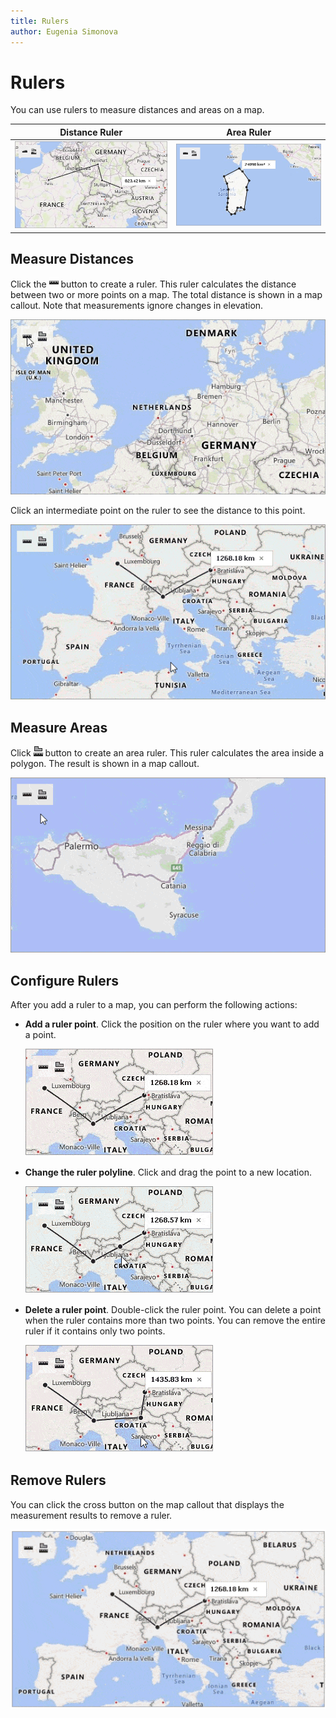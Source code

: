 ```yaml
---
title: Rulers
author: Eugenia Simonova
---
```


# Rulers
You can use rulers to measure distances and areas on a map.

| Distance Ruler | Area Ruler | 
|:---:|:---:|
| ![Map Distance Ruler](../../images/map-ruler-distance.png) | ![Map Area Ruler](../../images/map-ruler-area.png)| 

## Measure Distances

Click  the ![Distance ruler button](../../images/map-ruler-distance-icon.png) button to create a ruler. This ruler calculates the distance between two or more points on a map. The total distance is shown in a map callout. Note that measurements ignore changes in elevation.

![Create distance ruler](../../images/map-distance-ruler.gif) 

Click an intermediate point on the ruler to see the distance to this point.

![Show the distance to an intermediate point](../../images/map-ruler-intermediate-point.gif) 

## Measure Areas 
Click ![Area ruler button](../../images/map-ruler-area-icon.png) button to create an area ruler. This ruler calculates the area inside a polygon. The result is shown in a map callout.

![Create distance ruler](../../images/map-area-ruler.gif) 
## Configure Rulers

After you add a ruler to a map, you can perform the following actions:

* **Add a ruler point**.  Click the position on the ruler where you want to add a point.

    ![ Add a ruler point](../../images/map-ruler-add-point.gif) 

* **Change the ruler polyline**. Click and drag the point to a new location.

    ![ Move a ruler point](../../images/map-ruler-move-point.gif)

* **Delete a ruler point**. Double-click the ruler point. You can delete a point when the ruler contains more than two points. You can remove the entire ruler if it contains only two points.
 
    ![ Delete a ruler point](../../images/map-ruler-remove-point.gif)


## Remove Rulers

You can click the cross button on the map callout that displays the measurement results to remove a ruler. 

![Create distance ruler](../../images/map-ruler-remove.gif) 
